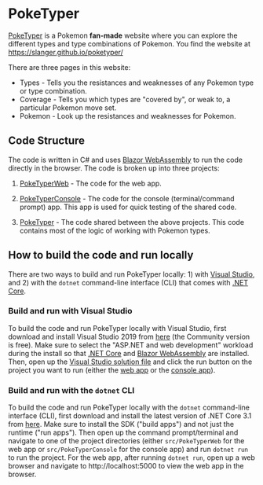 # PokeTyper

[PokeTyper](https://slanger.github.io/poketyper/) is a Pokemon **fan-made** website where you can
explore the different types and type combinations of Pokemon. You find the website at
<https://slanger.github.io/poketyper/>

There are three pages in this website:

-   Types - Tells you the resistances and weaknesses of any Pokemon type or type combination.
-   Coverage - Tells you which types are "covered by", or weak to, a particular Pokemon move set.
-   Pokemon - Look up the resistances and weaknesses for Pokemon.

## Code Structure

The code is written in C# and uses [Blazor WebAssembly](http://blazor.net) to run the code directly
in the browser. The code is broken up into three projects:

1. [PokeTyperWeb](src/PokeTyperWeb) - The code for the web app.

2. [PokeTyperConsole](src/PokeTyperConsole) - The code for the console (terminal/command prompt)
   app. This app is used for quick testing of the shared code.

3. [PokeTyper](src/PokeTyper) - The code shared between the above projects. This code contains most
   of the logic of working with Pokemon types.

## How to build the code and run locally

There are two ways to build and run PokeTyper locally: 1) with
[Visual Studio](https://visualstudio.microsoft.com/), and 2) with the `dotnet` command-line
interface (CLI) that comes with [.NET Core](https://dotnet.microsoft.com/).

### Build and run with Visual Studio

To build the code and run PokeTyper locally with Visual Studio, first download and install Visual
Studio 2019 from [here](https://visualstudio.microsoft.com/) (the Community version is free). Make
sure to select the "ASP.NET and web development" workload during the install so that
[.NET Core](https://dotnet.microsoft.com/) and [Blazor WebAssembly](http://blazor.net) are
installed. Then, open up the [Visual Studio solution file](src/PokeTyper.sln) and click the run
button on the project you want to run (either the [web app](src/PokeTyperWeb) or the
[console app](src/PokeTyperConsole)).

### Build and run with the `dotnet` CLI

To build the code and run PokeTyper locally with the `dotnet` command-line interface (CLI), first
download and install the latest version of .NET Core 3.1 from
[here](https://dotnet.microsoft.com/download/dotnet-core/3.1). Make sure to install the SDK ("build
apps") and not just the runtime ("run apps"). Then open up the command prompt/terminal and navigate
to one of the project directories (either `src/PokeTyperWeb` for the web app or
`src/PokeTyperConsole` for the console app) and run `dotnet run` to run the project. For the web
app, after running `dotnet run`, open up a web browser and navigate to http://localhost:5000 to
view the web app in the browser.
